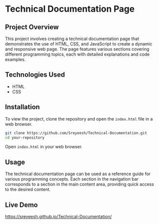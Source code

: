 

# Technical Documentation Page

## Project Overview
This project involves creating a technical documentation page that demonstrates the use of HTML, CSS, and JavaScript to create a dynamic and responsive web page. The page features various sections covering different programming topics, each with detailed explanations and code examples.

## Technologies Used
- HTML
- CSS

## Installation
To view the project, clone the repository and open the `index.html` file in a web browser.

```bash
git clone https://github.com/Sreyeesh/Technical-Documentation.git
cd your-repository
```
Open `index.html` in your web browser.

## Usage
The technical documentation page can be used as a reference guide for various programming concepts. Each section in the navigation bar corresponds to a section in the main content area, providing quick access to the desired content.

## Live Demo
https://sreyeesh.github.io/Technical-Documentation/